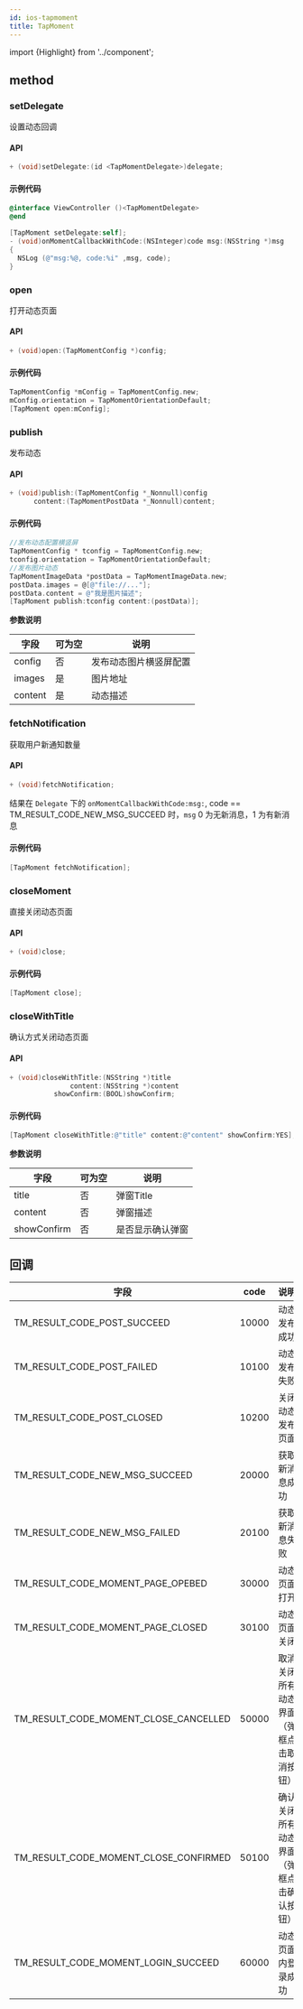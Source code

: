 ```yaml
---
id: ios-tapmoment
title: TapMoment
---
```

import {Highlight} from '../component';

## method

### setDelegate

设置动态回调

#### API  

```objectivec
+ (void)setDelegate:(id <TapMomentDelegate>)delegate;
```

#### 示例代码

```objectivec
@interface ViewController ()<TapMomentDelegate>
@end

[TapMoment setDelegate:self];
- (void)onMomentCallbackWithCode:(NSInteger)code msg:(NSString *)msg
{
  NSLog (@"msg:%@, code:%i" ,msg, code);
}  
```
<!--
### onMomentCallbackWithCode

动态回调结果  

#### API  

```objectivec
- (void)onMomentCallbackWithCode:(NSInteger)code msg:(NSString *)msg;
```

#### 示例代码

```objectivec
@interface ViewController () <TDSMomentDelegate>

@end

- (void)onMomentCallbackWithCode:(NSInteger)code msg:(NSString *)msg {
    NSLog (@"msg:%@, code:%i" ,msg, code);
}
``` -->

<!-- ### setAccessToken

设置登录信息

#### API  

```objectivec
+ (void)setAccessToken:(TDSMomentAccessToken *)token;
```

#### 示例代码

```objectivec
[TDSMomentSdk setAccessToken:[TDSMomentAccessToken build:[[TapLoginHelper currentAccessToken]toJsonString]]];
``` -->

### open

打开动态页面

#### API  

```objectivec
+ (void)open:(TapMomentConfig *)config;
```

#### 示例代码

```objectivec
TapMomentConfig *mConfig = TapMomentConfig.new;
mConfig.orientation = TapMomentOrientationDefault;
[TapMoment open:mConfig];
```

### publish

发布动态

#### API  

```objectivec
+ (void)publish:(TapMomentConfig *_Nonnull)config
      content:(TapMomentPostData *_Nonnull)content;
```

#### 示例代码

```objectivec
//发布动态配置横竖屏
TapMomentConfig * tconfig = TapMomentConfig.new;
tconfig.orientation = TapMomentOrientationDefault;
//发布图片动态
TapMomentImageData *postData = TapMomentImageData.new;
postData.images = @[@"file://..."];
postData.content = @"我是图片描述";
[TapMoment publish:tconfig content:(postData)];
```

**参数说明**

| 字段         | 可为空 | 说明               |
| ---------- | --- | ---------------- |
| config     | 否   | 发布动态图片横竖屏配置 |
| images   | 是   | 图片地址     |
| content    | 是   | 动态描述             |

### fetchNotification

获取用户新通知数量   

#### API  

```objectivec
+ (void)fetchNotification;
```

  结果在 `Delegate` 下的 `onMomentCallbackWithCode:msg:`, code == TM_RESULT_CODE_NEW_MSG_SUCCEED 时，`msg` 0 为无新消息，1 为有新消息

#### 示例代码

```objectivec
[TapMoment fetchNotification];
```
<!--
### openUserCenterWithConfig

进入指定用户的动态页面

#### API  

```objectivec
+ (void)openUserCenterWithConfig:(TDSMomentConfig *)config userId:(NSString *)userId;
```

#### 示例代码

```objectivec
TDSMomentConfig *config = [[TDSMomentConfig alloc] init];
config.orientation = TDSMomentOrientationDefault;
[TDSMomentSdk openUserCenterWithConfig:config userId:@"userId"];
```

** 参数说明 **

| 字段     | 可为空 | 说明                                                   |
| ------ | --- | ---------------------------------------------------- |
| userId | 否   | xd 的 userId，非 TapTap 的 userId | -->

### closeMoment
直接关闭动态页面

#### API  

```objectivec
+ (void)close;
```

#### 示例代码

```objectivec
[TapMoment close];
```

### closeWithTitle

确认方式关闭动态页面

#### API  

```objectivec
+ (void)closeWithTitle:(NSString *)title
               content:(NSString *)content
           showConfirm:(BOOL)showConfirm;
```

#### 示例代码

```objectivec
[TapMoment closeWithTitle:@"title" content:@"content" showConfirm:YES];
```

**参数说明**

| 字段          | 可为空 | 说明       |
| ----------- | --- | -------- |
| title       | 否   | 弹窗Title     |
| content     | 否   | 弹窗描述     |
| showConfirm | 否   | 是否显示确认弹窗 |

<!-- ### getSdkVersion

获取动态功能版本。<Highlight color='#f00'>注意</Highlight> 并非是 TapSDK version。此 API 不建议调用

#### API  

```objectivec
+ (NSString *)getSdkVersion;
```

#### 示例代码

```objectivec
NSString *version =  [TapMoment getSdkVersion];
```

### getSdkVersionCode

获取动态功能版本 code，<Highlight color='#f00'>注意</Highlight> 并非是 TapSDK version。此 API 不建议调用

#### API  

```objectivec
+ (NSString *)getSdkVersionCode;
```

#### 示例代码

```objectivec
 NSString *versionCode =  [TapMoment getSdkVersionCode];
``` -->

## 回调
| 字段          | code | 说明       |
| ----------- | --- | -------- |
| TM_RESULT_CODE_POST_SUCCEED       | 10000   | 动态发布成功     |
| TM_RESULT_CODE_POST_FAILED     | 10100   | 动态发布失败     |
| TM_RESULT_CODE_POST_CLOSED       | 10200   | 关闭动态发布页面     |
| TM_RESULT_CODE_NEW_MSG_SUCCEED | 20000   | 获取新消息成功 |
| TM_RESULT_CODE_NEW_MSG_FAILED | 20100   | 获取新消息失败 |
| TM_RESULT_CODE_MOMENT_PAGE_OPEBED | 30000   | 动态页面打开 |
| TM_RESULT_CODE_MOMENT_PAGE_CLOSED | 30100   | 动态页面关闭 |
| TM_RESULT_CODE_MOMENT_CLOSE_CANCELLED | 50000   | 取消关闭所有动态界面（弹框点击取消按钮） |
| TM_RESULT_CODE_MOMENT_CLOSE_CONFIRMED | 50100   | 确认关闭所有动态界面（弹框点击确认按钮） |
| TM_RESULT_CODE_MOMENT_LOGIN_SUCCEED | 60000   | 动态页面内登录成功 |  
